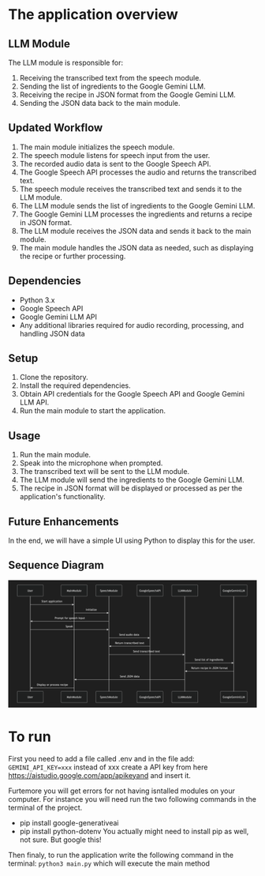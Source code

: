 # The application overview

## LLM Module

The LLM module is responsible for:
1. Receiving the transcribed text from the speech module.
2. Sending the list of ingredients to the Google Gemini LLM.
3. Receiving the recipe in JSON format from the Google Gemini LLM.
4. Sending the JSON data back to the main module.

## Updated Workflow

1. The main module initializes the speech module.
2. The speech module listens for speech input from the user.
3. The recorded audio data is sent to the Google Speech API.
4. The Google Speech API processes the audio and returns the transcribed text.
5. The speech module receives the transcribed text and sends it to the LLM module.
6. The LLM module sends the list of ingredients to the Google Gemini LLM.
7. The Google Gemini LLM processes the ingredients and returns a recipe in JSON format.
8. The LLM module receives the JSON data and sends it back to the main module.
9. The main module handles the JSON data as needed, such as displaying the recipe or further processing.

## Dependencies

- Python 3.x
- Google Speech API
- Google Gemini LLM API
- Any additional libraries required for audio recording, processing, and handling JSON data

## Setup

1. Clone the repository.
2. Install the required dependencies.
3. Obtain API credentials for the Google Speech API and Google Gemini LLM API.
4. Run the main module to start the application.

## Usage

1. Run the main module.
2. Speak into the microphone when prompted.
3. The transcribed text will be sent to the LLM module.
4. The LLM module will send the ingredients to the Google Gemini LLM.
5. The recipe in JSON format will be displayed or processed as per the application's functionality.

## Future Enhancements

In the end, we will have a simple UI using Python to display this for the user.

## Sequence Diagram

![Sequence Diagram](seqDiagram.png)

# To run
First you need to add a file called .env and in the file add:
`GEMINI_API_KEY=xxx`
instead of xxx create a API key from here https://aistudio.google.com/app/apikeyand and insert it. 

Furtemore you will get errors for not having isntalled modules on your computer.
For instance you will need run the two following commands in the terminal of the project.
- pip install google-generativeai
- pip install python-dotenv
You actually might need to install pip as well, not sure. But google this!

Then finaly, to run the application write the following command in the terminal:
`python3 main.py`
which will execute the main method